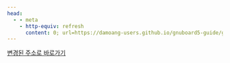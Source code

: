 ```yaml
---
head:
  - - meta
    - http-equiv: refresh
      content: 0; url=https://damoang-users.github.io/gnuboard5-guide/gnuboard/point.html
---
```


[변경된 주소로 바로가기](https://damoang-users.github.io/gnuboard5-guide/gnuboard/point.html)

